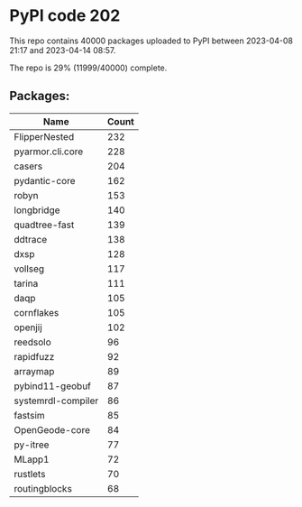# PyPI code 202

This repo contains 40000 packages uploaded to PyPI between 
2023-04-08 21:17 and 2023-04-14 08:57.

The repo is 29% (11999/40000) complete.

## Packages:

| Name  | Count |
| ----- | ----- |
| FlipperNested | 232 |
| pyarmor.cli.core | 228 |
| casers | 204 |
| pydantic-core | 162 |
| robyn | 153 |
| longbridge | 140 |
| quadtree-fast | 139 |
| ddtrace | 138 |
| dxsp | 128 |
| vollseg | 117 |
| tarina | 111 |
| daqp | 105 |
| cornflakes | 105 |
| openjij | 102 |
| reedsolo | 96 |
| rapidfuzz | 92 |
| arraymap | 89 |
| pybind11-geobuf | 87 |
| systemrdl-compiler | 86 |
| fastsim | 85 |
| OpenGeode-core | 84 |
| py-itree | 77 |
| MLapp1 | 72 |
| rustlets | 70 |
| routingblocks | 68 |



